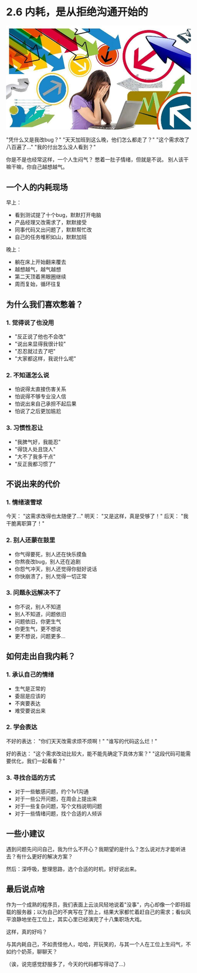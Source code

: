 # 2.6 内耗，是从拒绝沟通开始的

![自我内耗](../assets/images/chapter2/self-friction.jpg)

"凭什么又是我改bug？"
"天天加班到这么晚，他们怎么都走了？"
"这个需求改了八百遍了..."
"我的付出怎么没人看到？"

你是不是也经常这样，一个人生闷气？
憋着一肚子情绪，但就是不说。
别人该干嘛干嘛，你自己越想越气。

## 一个人的内耗现场

早上：
- 看到测试提了十个bug，默默打开电脑
- 产品经理又改需求了，默默接受
- 同事代码又出问题了，默默帮忙改
- 自己的任务堆积如山，默默加班

晚上：
- 躺在床上开始翻来覆去
- 越想越气，越气越想
- 第二天顶着黑眼圈继续
- 周而复始，循环往复

## 为什么我们喜欢憋着？

### 1. 觉得说了也没用
- "反正说了他也不会改"
- "说出来显得我很计较"
- "忍忍就过去了吧"
- "大家都这样，我说什么呢"

### 2. 不知道怎么说
- 怕说得太直接伤害关系
- 怕说得不够专业没人信
- 怕说出来自己承担不起后果
- 怕说了之后更加尴尬

### 3. 习惯性忍让
- "我脾气好，我能忍"
- "得饶人处且饶人"
- "大不了我多干点"
- "反正我都习惯了"

## 不说出来的代价

### 1. 情绪滚雪球
今天：
"这需求改得也太随便了..."
明天：
"又是这样，真是受够了！"
后天：
"我干脆离职算了！"

### 2. 别人还蒙在鼓里
- 你气得要死，别人还在快乐摸鱼
- 你熬夜改bug，别人还在追剧
- 你怨气冲天，别人还觉得你挺好说话
- 你快崩溃了，别人觉得一切正常

### 3. 问题永远解决不了
- 你不说，别人不知道
- 别人不知道，问题依旧
- 问题依旧，你更生气
- 你更生气，更不想说
- 更不想说，问题更多...

## 如何走出自我内耗？

### 1. 承认自己的情绪
- 生气是正常的
- 委屈是应该的
- 不爽要表达
- 难受要说出来

### 2. 学会表达
不好的表达：
"你们天天改需求烦不烦啊！"
"谁写的代码这么烂！"

好的表达：
"这个需求改动比较大，能不能先确定下具体方案？"
"这段代码可能需要优化，我们一起看看？"

### 3. 寻找合适的方式
- 对于一些敏感问题，约个1v1沟通
- 对于一些公开问题，在周会上提出来
- 对于一些复杂问题，写个文档说明问题
- 对于一些情绪问题，找个合适的人倾诉

## 一些小建议

遇到问题先问问自己，我为什么不开心？我期望的是什么？怎么说对方才能听进去？有什么更好的解决方案？

然后：深呼吸，整理思路，选个合适的时机，好好说出来。

## 最后说点啥

作为一个成熟的程序员，我们表面上云淡风轻地说着"没事"，内心却像一个即将超载的服务器；以为自己的不爽写在了脸上，结果大家都忙着赶自己的需求；看似风平浪静地坐在工位上，其实心里已经演完了十八集职场大戏。

这样，真的好吗？

与其内耗自己，不如责怪他人，哈哈，开玩笑的，与其一个人在工位上生闷气，不如约个奶茶，聊聊天？

（诶，说完感觉舒服多了，今天的代码都写得动了...）

